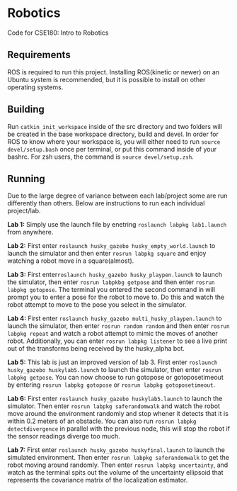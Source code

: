 # Robotics

Code for CSE180: Intro to Robotics

## Requirements

ROS is required to run this project. Installing ROS(kinetic or newer) on an Ubuntu system is recommended,
but it is possible to install on other operating systems.

## Building

Run `catkin_init_workspace` inside of the src directory and two folders will be created in the base 
workspace directory, build and devel. In order for ROS to know where your workspace is, you will either 
need to run `source devel/setup.bash` once per terminal, or put this command inside of your bashrc. 
For zsh users, the command is `source devel/setup.zsh`.

## Running

Due to the large degree of variance between each lab/project some are run differently than others. Below
are instructions to run each individual project/lab.

**Lab 1:** Simply use the launch file by enetring `roslaunch labpkg lab1.launch` from anywhere.

**Lab 2:** First enter `roslaunch husky_gazebo husky_empty_world.launch` to launch the simulator and then enter `rosrun labpkg square` and enjoy watching a robot move in a square(almost).
       
**Lab 3:** First enter`roslaunch husky_gazebo husky_playpen.launch` to launch the simulator, then enter `rosrun labpkbg getpose` and then enter `rosrun labpkg gotopose`. The terminal you entered the second command in will prompt you to enter a pose for the robot to move to. Do this and watch the robot attempt to move to the pose you select in the simulator.

**Lab 4:** First enter `roslaunch husky_gazebo multi_husky_playpen.launch` to launch the simulator, then enter `rosrun random random` and then enter `rosrun labpkg repeat` and watch a robot attempt to mimic the moves of another robot. Additionally, you can enter `rosrun labpkg listener` to see a live print out of the transforms being received by the husky_alpha bot.

**Lab 5:** This lab is just an improved version of lab 3. First enter `roslaunch husky_gazebo huskylab5.launch` to launch the simulator, then enter `rosrun labpkg getpose`. You can now choose to run gotopose or gotoposetimeout by entering `rosrun labpkg gotopose` or `rosrun labpkg gotoposetimeout`.

**Lab 6:** First enter `roslaunch husky_gazebo huskylab5.launch` to launch the simulator. Then enter `rosrun labpkg saferandomwalk` and watch the robot move around the environment randomly and stop whener it detects that it is within 0.2 meters of an obstacle. You can also run `rosrun labpkg detectdivergence` in parallel with the previous node, this will stop the robot if the sensor readings diverge too much.

**Lab 7:** First enter `roslaunch husky_gazebo huskyfinal.launch` to launch the simulated environment. Then enter `rosrun labpkg saferandomwalk` to get the robot moving around randomly. Then enter `rosrun labpkg uncertainty`, and watch as the terminal spits out the volume of the uncertainty ellipsoid that represents the covariance matrix of the localization estimator.
